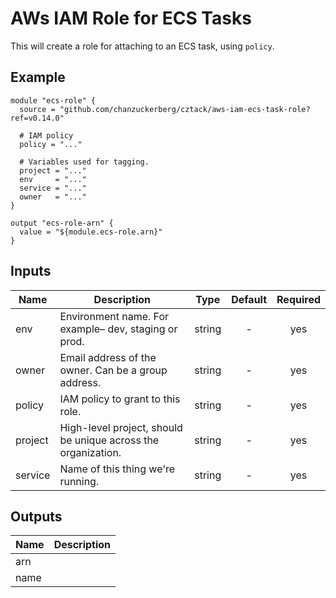# AWs IAM Role for ECS Tasks

This will create a role for attaching to an ECS task, using `policy`.

## Example

```hcl
module "ecs-role" {
  source = "github.com/chanzuckerberg/cztack/aws-iam-ecs-task-role?ref=v0.14.0"
  
  # IAM policy
  policy = "..."

  # Variables used for tagging.
  project = "..."
  env     = "..."
  service = "..."
  owner   = "..."
}

output "ecs-role-arn" {
  value = "${module.ecs-role.arn}"
}
```

<!-- START -->

## Inputs

| Name | Description | Type | Default | Required |
|------|-------------|:----:|:-----:|:-----:|
| env | Environment name. For example– dev, staging or prod. | string | - | yes |
| owner | Email address of the owner. Can be a group address. | string | - | yes |
| policy | IAM policy to grant to this role. | string | - | yes |
| project | High-level project, should be unique across the organization. | string | - | yes |
| service | Name of this thing we're running. | string | - | yes |

## Outputs

| Name | Description |
|------|-------------|
| arn |  |
| name |  |

<!-- END -->
